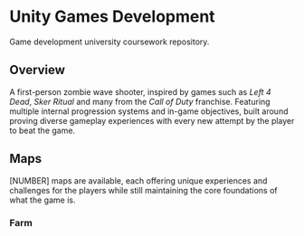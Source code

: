 # Unity Games Development
Game development university coursework repository. 

## Overview
A first-person zombie wave shooter, inspired by games such as *Left 4 Dead*, *Sker Ritual* and many from the *Call of Duty* franchise. Featuring multiple internal progression systems and in-game objectives, built around proving diverse gameplay experiences with every new attempt by the player to beat the game.

## Maps
[NUMBER] maps are available, each offering unique experiences and challenges for the players while still maintaining the core foundations of what the game is.

### Farm

